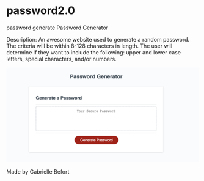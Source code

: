 # password2.0
password generate
Password Generator

Description: An awesome website used to generate a random password. The criteria will be within 8-128 characters in length.  The user will determine if they want to include the following: upper and lower case letters, special characters, and/or numbers. 

<a href="">
<img src="assets/images/generatepassword1.jpeg"> 
</a>


Made by Gabrielle Befort